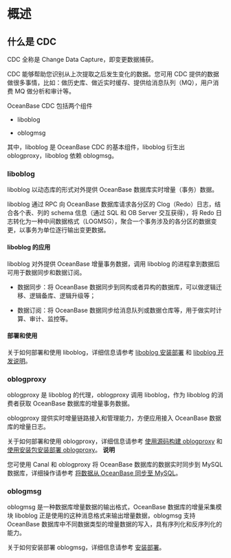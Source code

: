 概述 
=======================



什么是 CDC 
----------------------------

CDC 全称是 Change Data Capture，即变更数据捕获。

CDC 能够帮助您识别从上次提取之后发生变化的数据。您可用 CDC 提供的数据做很多事情，比如：做历史库、做近实时缓存、提供给消息队列（MQ），用户消费 MQ 做分析和审计等。

OceanBase CDC 包括两个组件

* liboblog

  

* oblogmsg

  




其中，liboblog 是 OceanBase CDC 的基本组件，liboblog 衍生出 oblogproxy，liboblog 依赖 oblogmsg。

### liboblog 

liboblog 以动态库的形式对外提供 OceanBase 数据库实时增量（事务）数据。

liboblog 通过 RPC 向 OceanBase 数据库请求各分区的 Clog（Redo）日志，结合各个表、列的 schema 信息（通过 SQL 和 OB Server 交互获得），将 Redo 日志转化为一种中间数据格式（LOGMSG），聚合一个事务涉及的各分区的数据变更，以事务为单位逐行输出变更数据。

#### liboblog 的应用 

liboblog 对外提供 OceanBase 增量事务数据，调用 liboblog 的进程拿到数据后可用于数据同步和数据订阅。

* 数据同步：将 OceanBase 数据同步到同构或者异构的数据库，可以做逻辑迁移、逻辑备库、逻辑升级等；

  

* 数据订阅：将 OceanBase 数据同步给消息队列或数据仓库等，用于做实时计算、审计、监控等。

  




#### 部署和使用 

关于如何部署和使用 liboblog，详细信息请参考 [liboblog 安装部署](/zh-CN/9.supporting-tools/4.cdc/2.liboblog/1.deploy-and-use-liboblog/1.install-and-deploy-liboblog.md) 和 [liboblog 开发说明](/zh-CN/9.supporting-tools/4.cdc/2.liboblog/1.deploy-and-use-liboblog/2.liboblog-development-instructions.md)。

### oblogproxy 

oblogproxy 是 liboblog 的代理，oblogproxy 调用 liboblog，作为 liboblog 的消费者获取 OceanBase 数据库的增量事务数据。

oblogproxy 提供实时增量链路接入和管理能力，方便应用接入 OceanBase 数据库的增量日志。

关于如何部署和使用 oblogproxy，详细信息请参考 [使用源码构建 oblogproxy](/zh-CN/9.supporting-tools/4.cdc/3.oblogproxy/1.install-and-deploy-oblogproxy/1.use-source-code-to-build-an-oblogproxy.md) 和 [使用安装包安装部署 oblogproxy](/zh-CN/9.supporting-tools/4.cdc/3.oblogproxy/1.install-and-deploy-oblogproxy/2.install-and-deploy-oblogproxy-by-using-the-installation-package.md)。
**说明**



您可使用 Canal 和 oblogproxy 将 OceanBase 数据库的数据实时同步到 MySQL 数据库，详细操作请参考 [将数据从 OceanBase 同步至 MySQL](/zh-CN/7.developer-guide/5.migrate-data-to-oceanbase-database/4.synchronize-data-from-oceanbase-database-to-mysql.md)。

### oblogmsg 

oblogmsg 是一种数据库增量数据的输出格式，OceanBase 数据库的增量采集模块 liboblog 正是使用的这种消息格式来输出增量数据，oblogmsg 支持 OceanBase 数据库中不同数据类型的增量数据的写入，具有序列化和反序列化的能力。

关于如何安装部署 oblogmsg，详细信息请参考 [安装部署](/zh-CN/9.supporting-tools/4.cdc/4.oblogmsg/1.install-and-deploy-oblogmsg.md)。










